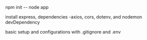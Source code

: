npm init -- node app

install express, dependencies -axios, cors, dotenv, and nodemon devDependency

basic setup and configurations with .gitignore and .env
